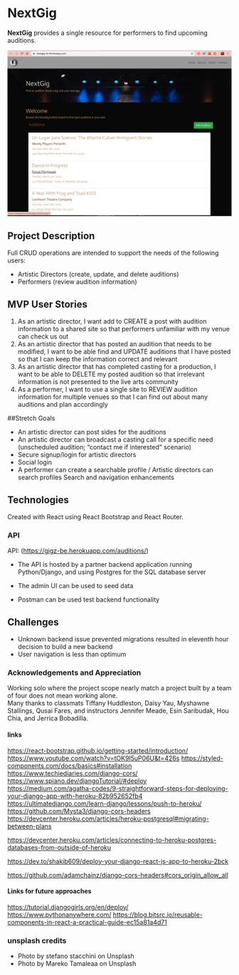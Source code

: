 # NextGig

**NextGig** provides a single resource for performers to find upcoming auditions.

![Home](/src/assets/ng-homepage.png)

## Project Description

Full CRUD operations are intended to support the needs of the following users:

- Artistic Directors (create, update, and delete auditions)
- Performers (review audition information)

## MVP User Stories

1. As an artistic director, I want add to CREATE a post with audition information to a shared site so that performers unfamiliar with my venue can check us out
2. As an artistic director that has posted an audition that needs to be modified, I want to be able find and UPDATE auditions that I have posted so that I can keep the information correct and relevant
3. As an artistic director that has completed casting for a production, I want to be able to DELETE my posted audition so that irrelevant information is not presented to the live arts community
4. As a performer, I want to use a single site to REVIEW audition information for multiple venues so that I can find out about many auditions and plan accordingly

##Stretch Goals

- An artistic director can post sides for the auditions
- An artistic director can broadcast a casting call for a specific need (unscheduled audition; “contact me if interested” scenario)
- Secure signup/login for artistic directors
- Social login
- A performer can create a searchable profile / Artistic directors can search profiles
  Search and navigation enhancements

## Technologies

Created with React using React Bootstrap and React Router.

### API

API: (https://gigz-be.herokuapp.com/auditions/)

- The API is hosted by a partner backend application running Python/Django, and using Postgres for the SQL database server

- The admin UI can be used to seed data
- Postman can be used test backend functionality

## Challenges

- Unknown backend issue prevented migrations resulted in eleventh hour decision to build a new backend
- User navigation is less than optimum

### Acknowledgements and Appreciation

Working solo where the project scope nearly match a project built by a team of four does not mean working alone.  
Many thanks to classmats Tiffany Huddleston, Daisy Yau, Myshawne Stallings, Qusai Fares, and instructors Jennifer Meade, Esin Saribudak, Hou Chia, and Jerrica Bobadilla.

#### links

https://react-bootstrap.github.io/getting-started/introduction/
https://www.youtube.com/watch?v=tOK9l5uP06U&t=426s
https://styled-components.com/docs/basics#installation
https://www.techiediaries.com/django-cors/
https://www.spiano.dev/djangoTutorial/#deploy
https://medium.com/agatha-codes/9-straightforward-steps-for-deploying-your-django-app-with-heroku-82b952652fb4
https://ultimatedjango.com/learn-django/lessons/push-to-heroku/
https://github.com/Mysta3/django-cors-headers
https://devcenter.heroku.com/articles/heroku-postgresql#migrating-between-plans

https://devcenter.heroku.com/articles/connecting-to-heroku-postgres-databases-from-outside-of-heroku

https://dev.to/shakib609/deploy-your-django-react-js-app-to-heroku-2bck

https://github.com/adamchainz/django-cors-headers#cors_origin_allow_all

#### Links for future approaches

https://tutorial.djangogirls.org/en/deploy/
https://www.pythonanywhere.com/
https://blog.bitsrc.io/reusable-components-in-react-a-practical-guide-ec15a81a4d71

### unsplash credits

- Photo by stefano stacchini on Unsplash
- Photo by Mareko Tamaleaa on Unsplash
